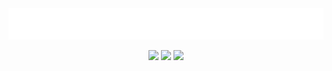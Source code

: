 <div align="center">
  <div>
    <img src="https://github.com/HakonHarnes/HakonHarnes/blob/main/name.svg" alt="Håkon Harnes" />
  </div>

[![](https://img.shields.io/badge/-github-black?style=for-the-badge&logo=github)](https://github.com/hakonharnes)
[![](https://img.shields.io/badge/-linkedin-blue?style=for-the-badge&logo=linkedin)](https://www.linkedin.com/in/hakon-harnes/)
[![](https://img.shields.io/badge/-email-orange?style=for-the-badge&logo=maildotru&logoColor=white)](mailto:hakon@harnes.co)

</div>
